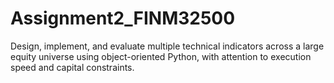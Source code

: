 # Assignment2_FINM32500
Design, implement, and evaluate multiple technical indicators across a large equity universe using object-oriented Python, with attention to execution speed and capital constraints.
